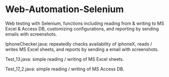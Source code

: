 # Web-Automation-Selenium
Web testing with Selenium, functions including reading from &amp; writing to MS Excel &amp; Access DB, customizing configurations, and reporting by sending emails with screenshots.

IphoneChecker.java: repeatedly checks availability of iphoneX, reads / writes MS Excel sheets, and reports by sending a email with screenshots.

Test_13.java: simple reading / writing of MS Excel sheets.

Test_17_2.java: simple reading / writing of MS Access DB.
